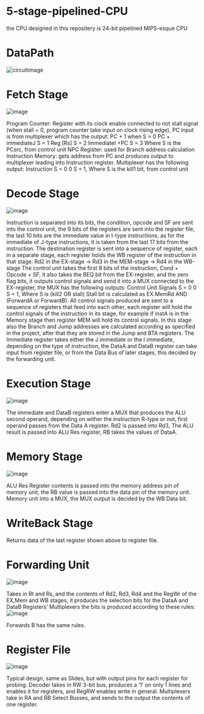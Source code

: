 # 5-stage-pipelined-CPU

the CPU designed in this repositery is 24-bit pipelined MIPS-esque CPU

# DataPath
![circuitimage](https://user-images.githubusercontent.com/115925101/225586547-00724b57-085a-4822-92d4-293adb156dc3.png)

# Fetch Stage
![image](https://user-images.githubusercontent.com/115925101/225586727-f021a646-eae7-4a83-9b78-2c3f839b3593.png)

Program Counter: Register with its clock enable connected to not stall signal (when stall = 0, program counter take input on clock rising edge), PC input is from multiplexer which has the output:
PC + 1 when 	S = 0
PC + immediateJ 	S = 1
Reg [Rs]		S = 2
ImmediateI +PC	S = 3	Where S is the PCsrc, from control unit
NPC Register: used for Branch address calculation
Instruction Memory: gets address from PC and produces output to multiplexer leading into Instruction register.
Multiplexer has the following output:
  Instruction		S = 0
  0			S = 1, Where S is the kill1 bit, from control unit
  
# Decode Stage
![image](https://user-images.githubusercontent.com/115925101/225587010-d2d02ff5-896a-486d-9b04-b86b188ada71.png)

Instruction is separated into its bits, the condition, opcode and SF are sent into the control unit, the 9 bits of the registers are sent into the register file, the last 10 bits are the immediate value in I-type instructions, as for the immediate of J-type instructions, it is taken from the last 17 bits from the instruction.
The destination register is sent into a sequence of register, each in a separate stage, each register holds the WB register of the instruction in that stage.
Rd2 in the EX-stage → Rd3 in the MEM-stage → Rd4 in the WB-stage
The control unit takes the first 8 bits of the instruction, Cond + Opcode + SF, it also takes the BEQ bit from the EX-register, and the zero flag bits, it outputs control signals and send it into a MUX connected to the EX-register, the MUX has the following outputs:
Control Unit Signals	S = 0
0				S = 1, Where S is (kill2 OR stall)
Stall bit is calculated as EX.MemRd AND (ForwardA or ForwardB).
All control signals produced are sent to a sequence of registers that feed into each other, each register will hold the control signals of the instruction in its stage, for example if instA is in the Memory stage then register MEM will hold its control signals.
In this stage also the Branch and Jump addresses are calculated according as specified in the project, after that they are stored in the Jump and BTA registers.
The Immediate register takes either the J immediate or the I immediate, depending on the type of instruction, the DataA and DataB register can take input from register file, or from the Data Bus of later stages, this decided by the forwarding unit.

# Execution Stage
![image](https://user-images.githubusercontent.com/115925101/225587179-23d63901-2b9e-4c9c-a4e7-effbc98713b0.png)

The immediate and DataB registers enter a MUX that produces the ALU second operand, depending on wither the instruction R-type or not, first operand passes from the Data A register.
Rd2 is passed into Rd3, The ALU result is passed into ALU Res register, RB takes the values of DataA.

# Memory Stage
![image](https://user-images.githubusercontent.com/115925101/225587246-cf1a40b7-7eba-401e-b94c-39c8df1fc785.png)

ALU Res Register contents is passed into the memory address pin of memory unit, the RB   value is passed into the data pin of the memory unit.
Memory unit into a MUX, the MUX output is decided by the WB Data bit.

# WriteBack Stage
Returns data of the last register shown above to register file.

# Forwarding Unit
![image](https://user-images.githubusercontent.com/115925101/225587459-2d47ca69-55d2-4345-a9c6-f7c50ffcc990.png)

Takes in Rt and Rs, and the contents of Rd2, Rd3, Rd4 and the RegWr of the EX,Mem and WB stages, it produces the selection bits for the DataA and DataB Registers’ Multiplexers the bits is produced according to these rules:
![image](https://user-images.githubusercontent.com/115925101/225587531-7096a8b8-fa9d-481a-bc64-df43d17453c1.png)

Forwards B has the same rules.

# Register File
![image](https://user-images.githubusercontent.com/115925101/225587631-bfcebda9-3017-4771-991c-edf0d80f9826.png)

Typical design, same as Slides, but with output pins for each register for probing.
Decoder takes in RW 3-bit bus, produces a ‘1’ on only 1 lines and enables it for registers, and RegRW enables write in general.
Multiplexers take in RA and RB Select Busses, and sends to the output the contents of one register.






